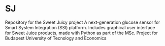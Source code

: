 # SJ
Repository for the Sweet Juicy project
A next-generation glucose sensor for Smart System Integration (SSI) platform. Includes graphical user interface for Sweet Juice products, made with Python as part of the MSc. Project for Budapest University of Tecnology and Economics
